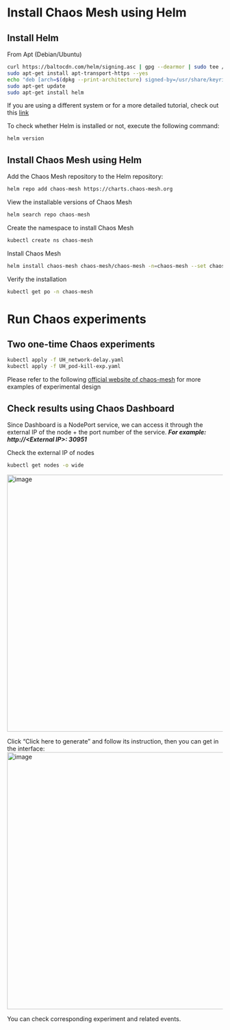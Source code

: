 # Install Chaos Mesh using Helm

## Install Helm
From Apt (Debian/Ubuntu)
```bash
curl https://baltocdn.com/helm/signing.asc | gpg --dearmor | sudo tee /usr/share/keyrings/helm.gpg > /dev/null
sudo apt-get install apt-transport-https --yes
echo "deb [arch=$(dpkg --print-architecture) signed-by=/usr/share/keyrings/helm.gpg] https://baltocdn.com/helm/stable/debian/ all main" | sudo tee /etc/apt/sources.list.d/helm-stable-debian.list
sudo apt-get update
sudo apt-get install helm
```
If you are using a different system or for a more detailed tutorial, check out this [link](https://helm.sh/docs/intro/install/)

To check whether Helm is installed or not, execute the following command:
```bash
helm version
```
## Install Chaos Mesh using Helm
Add the Chaos Mesh repository to the Helm repository:
```bash
helm repo add chaos-mesh https://charts.chaos-mesh.org
```
View the installable versions of Chaos Mesh
```bash
helm search repo chaos-mesh
```
Create the namespace to install Chaos Mesh
```bash
kubectl create ns chaos-mesh
```
Install Chaos Mesh 
```bash
helm install chaos-mesh chaos-mesh/chaos-mesh -n=chaos-mesh --set chaosDaemon.runtime=containerd --set chaosDaemon.socketPath=/run/containerd/containerd.sock --version 2.7.0
```
Verify the installation
```bash
kubectl get po -n chaos-mesh
```

# Run Chaos experiments

## Two one-time Chaos experiments
```bash
kubectl apply -f UH_network-delay.yaml
kubectl apply -f UH_pod-kill-exp.yaml
```

Please refer to the following [official website of chaos-mesh](https://chaos-mesh.org/docs/simulate-pod-chaos-on-kubernetes/) for more examples of experimental design
## Check results using Chaos Dashboard
Since Dashboard is a NodePort service, we can access it through the external IP of the node + the port number of the service. ***For example: http://\<External IP\>: 30951***

Check the external IP of nodes
```bash
kubectl get nodes -o wide
```

<img width="600" alt="image" src="https://github.com/user-attachments/assets/19a487cd-9107-4af9-a855-bf1686525e63" />

 
Click  “Click here to generate” and follow its instruction, then you can get in the interface:
<img width="600" alt="image" src="https://github.com/user-attachments/assets/13f51730-c164-4a6e-896f-d48168625666" />

 
You can check corresponding experiment and related events.



